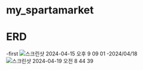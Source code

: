 # my_spartamarket


# ERD
-first
![스크린샷 2024-04-15 오후 9 09 01](https://github.com/JangSC9932/my_spartamarket/assets/60863619/dd5041a8-b816-4ded-a235-ed9a23d6afc8)
-2024/04/18
![스크린샷 2024-04-19 오전 8 44 39](https://github.com/JangSC9932/my_spartamarket/assets/60863619/1791cadb-2823-4792-a57f-b8166a61c7e2)

